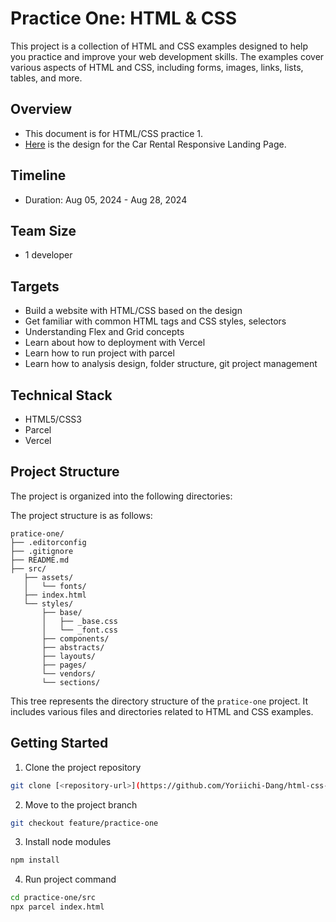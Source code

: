 # Practice One: HTML & CSS

This project is a collection of HTML and CSS examples designed to help you practice and improve your web development skills. The examples cover various aspects of HTML and CSS, including forms, images, links, lists, tables, and more.

## Overview

-   This document is for HTML/CSS practice 1.
-   [Here](<https://www.figma.com/design/xvc7S3FKqFSfVo723lw0VG/Car-Rental-Responsive-Landing-Page-(Community)-(Copy)?node-id=1-133&t=AVZ3bkB6etPSJa3E-0>) is the design for the Car Rental Responsive Landing Page.

## Timeline

-   Duration: Aug 05, 2024 - Aug 28, 2024

## Team Size

-   1 developer

## Targets

-   Build a website with HTML/CSS based on the design
-   Get familiar with common HTML tags and CSS styles, selectors
-   Understanding Flex and Grid concepts
-   Learn about how to deployment with Vercel
-   Learn how to run project with parcel
-   Learn how to analysis design, folder structure, git project management

## Technical Stack

-   HTML5/CSS3
-   Parcel
-   Vercel

## Project Structure

The project is organized into the following directories:

The project structure is as follows:

```
pratice-one/
├── .editorconfig
├── .gitignore
├── README.md
├── src/
   ├── assets/
   │   └── fonts/
   ├── index.html
   └── styles/
       ├── base/
       │   ├── _base.css
       │   └── _font.css
       ├── components/
       ├── abstracts/
       ├── layouts/
       ├── pages/
       └── vendors/
       └── sections/

```

This tree represents the directory structure of the `pratice-one` project. It includes various files and directories related to HTML and CSS examples.

## Getting Started

1. Clone the project repository

```sh
git clone [<repository-url>](https://github.com/Yoriichi-Dang/html-css-training.git)
```

2. Move to the project branch

```sh
git checkout feature/practice-one
```

3. Install node modules

```sh
npm install
```

4. Run project command

```sh
cd practice-one/src
npx parcel index.html
```
